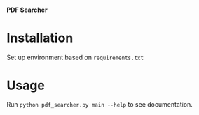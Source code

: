 #### PDF Searcher

# Installation

Set up environment based on `requirements.txt`

# Usage

Run `python pdf_searcher.py main --help` to see documentation.